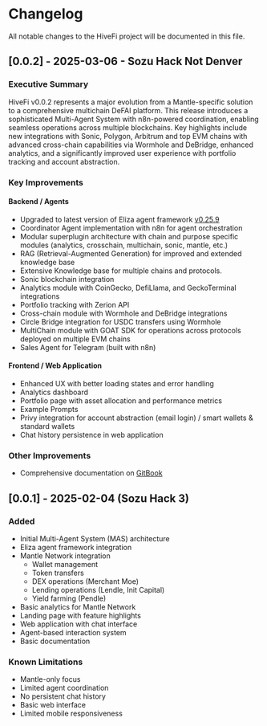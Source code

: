 # Changelog

All notable changes to the HiveFi project will be documented in this file.


## [0.0.2] - 2025-03-06 - Sozu Hack Not Denver

### Executive Summary
HiveFi v0.0.2 represents a major evolution from a Mantle-specific solution to a comprehensive multichain DeFAI platform. This release introduces a sophisticated Multi-Agent System with n8n-powered coordination, enabling seamless operations across multiple blockchains. Key highlights include new integrations with Sonic, Polygon, Arbitrum and top EVM chains with advanced cross-chain capabilities via Wormhole and DeBridge, enhanced analytics, and a significantly improved user experience with portfolio tracking and account abstraction.


### Key Improvements

#### Backend / Agents
- Upgraded to latest version of Eliza agent framework [v0.25.9](https://github.com/elizaOS/eliza/releases/tag/v0.25.9)
- Coordinator Agent implementation with n8n for agent orchestration
- Modular superplugin architecture with chain and purpose specific modules (analytics, crosschain, multichain, sonic, mantle, etc.)
- RAG (Retrieval-Augmented Generation) for improved and extended knowledge base
- Extensive Knowledge base for multiple chains and protocols.
- Sonic blockchain integration
- Analytics module with CoinGecko, DefiLlama, and GeckoTerminal integrations
- Portfolio tracking with Zerion API
- Cross-chain module with Wormhole and DeBridge integrations
- Circle Bridge integration for USDC transfers using Wormhole
- MultiChain module with GOAT SDK for operations across protocols deployed on multiple EVM chains
- Sales Agent for Telegram (built with n8n)


#### Frontend / Web Application
- Enhanced UX with better loading states and error handling
- Analytics dashboard
- Portfolio page with asset allocation and performance metrics
- Example Prompts 
- Privy  integration for account abstraction (email login) / smart wallets & standard wallets
- Chat history persistence in web application


### Other Improvements
- Comprehensive documentation on [GitBook](https://hivefi-1.gitbook.io/hivefi/)



## [0.0.1] - 2025-02-04 (Sozu Hack 3)

### Added
- Initial Multi-Agent System (MAS) architecture
- Eliza agent framework integration
- Mantle Network integration
  - Wallet management
  - Token transfers
  - DEX operations (Merchant Moe)
  - Lending operations (Lendle, Init Capital)
  - Yield farming (Pendle)
- Basic analytics for Mantle Network
- Landing page with feature highlights
- Web application with chat interface
- Agent-based interaction system
- Basic documentation

### Known Limitations
- Mantle-only focus
- Limited agent coordination
- No persistent chat history
- Basic web interface
- Limited mobile responsiveness

